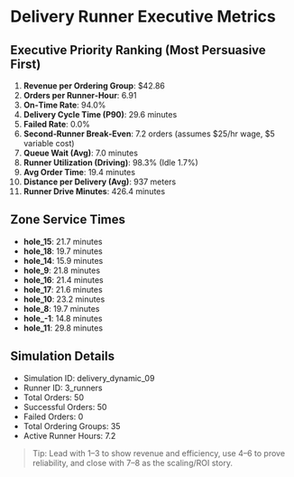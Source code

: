 # Delivery Runner Executive Metrics

## Executive Priority Ranking (Most Persuasive First)
1. **Revenue per Ordering Group**: $42.86
2. **Orders per Runner‑Hour**: 6.91
3. **On‑Time Rate**: 94.0%
4. **Delivery Cycle Time (P90)**: 29.6 minutes
5. **Failed Rate**: 0.0%
6. **Second‑Runner Break‑Even**: 7.2 orders (assumes $25/hr wage, $5 variable cost)
7. **Queue Wait (Avg)**: 7.0 minutes
8. **Runner Utilization (Driving)**: 98.3% (Idle 1.7%)
9. **Avg Order Time**: 19.4 minutes
10. **Distance per Delivery (Avg)**: 937 meters
11. **Runner Drive Minutes**: 426.4 minutes

## Zone Service Times
- **hole_15**: 21.7 minutes
- **hole_18**: 19.7 minutes
- **hole_14**: 15.9 minutes
- **hole_9**: 21.8 minutes
- **hole_16**: 21.4 minutes
- **hole_17**: 21.6 minutes
- **hole_10**: 23.2 minutes
- **hole_8**: 19.7 minutes
- **hole_-1**: 14.8 minutes
- **hole_11**: 29.8 minutes


## Simulation Details
- Simulation ID: delivery_dynamic_09
- Runner ID: 3_runners
- Total Orders: 50
- Successful Orders: 50
- Failed Orders: 0
- Total Ordering Groups: 35
- Active Runner Hours: 7.2

> Tip: Lead with 1–3 to show revenue and efficiency, use 4–6 to prove reliability, and close with 7–8 as the scaling/ROI story.
